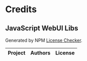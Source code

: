# Credits
## JavaScript WebUI Libs

Generated by NPM [License Checker](https://github.com/davglass/license-checker).

Project | Authors | License
---- | ---- | ----
